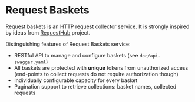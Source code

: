 # Request Baskets

Request baskets is an HTTP request collector service. It is strongly inspired by ideas from [RequestHub](https://github.com/kyledayton/requesthub) project.

Distinguishing features of Request Baskets service:

 * RESTful API to manage and configure baskets (see `doc/api-swagger.yaml`)
 * All baskets are protected with **unique** tokens from unauthorized access (end-points to collect requests do not require authorization though)
 * Individually configurable capacity for every basket
 * Pagination support to retrieve collections: basket names, collected requests
